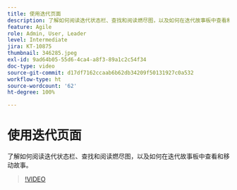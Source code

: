 ```yaml
---
title: 使用迭代页面
description: 了解如何阅读迭代状态栏、查找和阅读燃尽图，以及如何在迭代故事板中查看和移动故事。
feature: Agile
role: Admin, User, Leader
level: Intermediate
jira: KT-10875
thumbnail: 346285.jpeg
exl-id: 9ad64b05-55d6-4ca4-a8f3-89a1c2c54f34
doc-type: video
source-git-commit: d17df7162ccaab6b62db34209f50131927c0a532
workflow-type: ht
source-wordcount: '62'
ht-degree: 100%

---
```


# 使用迭代页面

了解如何阅读迭代状态栏、查找和阅读燃尽图，以及如何在迭代故事板中查看和移动故事。

>[!VIDEO](https://video.tv.adobe.com/v/346285/?quality=12&learn=on&enablevpops)
